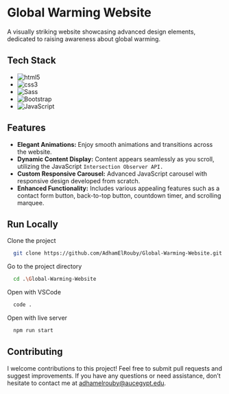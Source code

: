 # Global Warming Website

A visually striking website showcasing advanced design elements, dedicated to raising awareness about global warming.

## Tech Stack

- <img src="https://img.shields.io/badge/-HTML5-E34F26?logo=HTML5&logoColor=white&style=flat" alt="html5">
- <img src="https://img.shields.io/badge/-CSS3-1572B6?logo=CSS3&logoColor=white&style=flat" alt="css3">
- <img src="https://img.shields.io/badge/-Sass-CC6699?logo=Sass&logoColor=white&style=flat"  alt="Sass">
- <img src="https://img.shields.io/badge/-Bootstrap-7952B3?logo=Bootstrap&logoColor=white&style=flat" alt="Bootstrap">
- <img src="https://img.shields.io/badge/-JavaScript-F7DF1E?logo=JavaScript&logoColor=white&style=flat" alt="JavaScript">
 
## Features

- **Elegant Animations:** Enjoy smooth animations and transitions across the website.
- **Dynamic Content Display:** Content appears seamlessly as you scroll, utilizing the JavaScript `Intersection Observer API.`
- **Custom Responsive Carousel:** Advanced JavaScript carousel with responsive design developed from scratch.
- **Enhanced Functionality:** Includes various appealing features such as a contact form button, back-to-top button, countdown timer, and scrolling marquee.

## Run Locally

Clone the project

```bash
  git clone https://github.com/AdhamElRouby/Global-Warming-Website.git
```

Go to the project directory

```bash
  cd .\Global-Warming-Website
```

Open with VSCode

```bash
  code .
```

Open with live server

```bash
  npm run start
```

## Contributing

I welcome contributions to this project! Feel free to submit pull requests and suggest improvements. 
If you have any questions or need assistance, don’t hesitate to contact me at adhamelrouby@aucegypt.edu.
